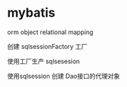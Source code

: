 # mybatis

orm object relational mapping



创建  sqlsessionFactory  工厂

使用工厂生产 sqlsesesion

使用sqlsession 创建 Dao接口的代理对象



